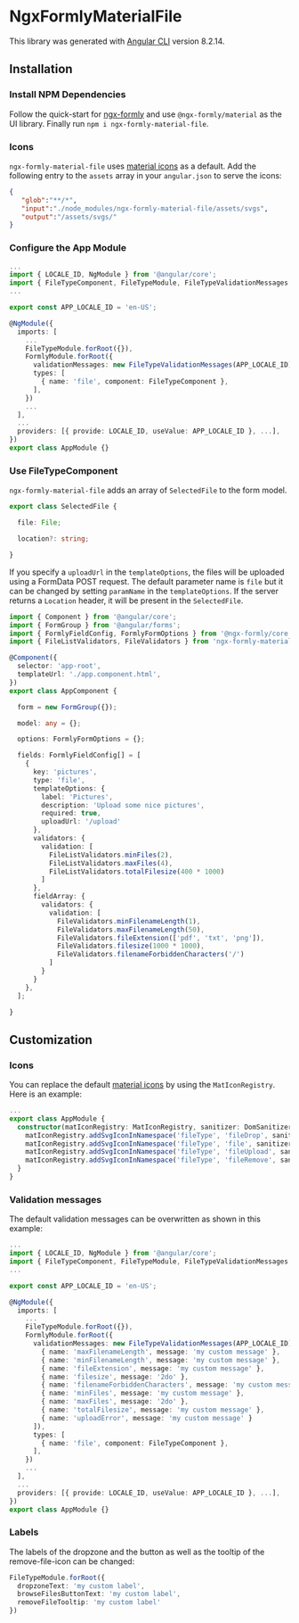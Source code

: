 # NgxFormlyMaterialFile

This library was generated with [Angular CLI](https://github.com/angular/angular-cli) version 8.2.14.

## Installation

### Install NPM Dependencies
Follow the quick-start for [ngx-formly](https://github.com/ngx-formly/ngx-formly#quick-start) and use `@ngx-formly/material` as the UI library. Finally run `npm i ngx-formly-material-file`.
### Icons
`ngx-formly-material-file` uses [material icons](https://material.io/resources/icons/?style=baseline) as a default. Add the following entry to the `assets` array in your `angular.json` to serve the icons:
```json
{ 
   "glob":"**/*",
   "input":"./node_modules/ngx-formly-material-file/assets/svgs",
   "output":"/assets/svgs/"
}
```
### Configure the App Module
```typescript
...
import { LOCALE_ID, NgModule } from '@angular/core';
import { FileTypeComponent, FileTypeModule, FileTypeValidationMessages } from 'ngx-formly-material-file';
...

export const APP_LOCALE_ID = 'en-US';

@NgModule({
  imports: [
    ...
    FileTypeModule.forRoot({}),
    FormlyModule.forRoot({
      validationMessages: new FileTypeValidationMessages(APP_LOCALE_ID).validationMessages,
      types: [
        { name: 'file', component: FileTypeComponent },
      ],
    })
    ...
  ],
  ...
  providers: [{ provide: LOCALE_ID, useValue: APP_LOCALE_ID }, ...],
})
export class AppModule {}
```
### Use FileTypeComponent
`ngx-formly-material-file` adds an array of `SelectedFile` to the form model.
```typescript
export class SelectedFile {

  file: File;

  location?: string;

}
```
If you specify a `uploadUrl` in the `templateOptions`, the files will be uploaded using a FormData POST request. The default parameter name is `file` but it can be changed by setting `paramName` in the `templateOptions`. If the server returns a `Location` header, it will be present in the `SelectedFile`.
```typescript
import { Component } from '@angular/core';
import { FormGroup } from '@angular/forms';
import { FormlyFieldConfig, FormlyFormOptions } from '@ngx-formly/core';
import { FileListValidators, FileValidators } from 'ngx-formly-material-file';

@Component({
  selector: 'app-root',
  templateUrl: './app.component.html',
})
export class AppComponent {

  form = new FormGroup({});

  model: any = {};

  options: FormlyFormOptions = {};

  fields: FormlyFieldConfig[] = [
    {
      key: 'pictures',
      type: 'file',
      templateOptions: {
        label: 'Pictures',
        description: 'Upload some nice pictures',
        required: true,
        uploadUrl: '/upload'
      },
      validators: {
        validation: [
          FileListValidators.minFiles(2),
          FileListValidators.maxFiles(4),
          FileListValidators.totalFilesize(400 * 1000)
        ]
      },
      fieldArray: {
        validators: {
          validation: [
            FileValidators.minFilenameLength(1),
            FileValidators.maxFilenameLength(50),
            FileValidators.fileExtension(['pdf', 'txt', 'png']),
            FileValidators.filesize(1000 * 1000),
            FileValidators.filenameForbiddenCharacters('/')
          ]
        }
      }
    },
  ];

}
```
## Customization
### Icons
You can replace the default [material icons](https://material.io/resources/icons/?style=baseline) by using the `MatIconRegistry`. Here is an example:
```typescript
...
export class AppModule {
  constructor(matIconRegistry: MatIconRegistry, sanitizer: DomSanitizer) {
    matIconRegistry.addSvgIconInNamespace('fileType', 'fileDrop', sanitizer.bypassSecurityTrustResourceUrl('assets/svgs/solid/file-import.svg'));
    matIconRegistry.addSvgIconInNamespace('fileType', 'file', sanitizer.bypassSecurityTrustResourceUrl('assets/svgs/solid/file.svg'));
    matIconRegistry.addSvgIconInNamespace('fileType', 'fileUpload', sanitizer.bypassSecurityTrustResourceUrl('assets/svgs/solid/file-upload.svg'));
    matIconRegistry.addSvgIconInNamespace('fileType', 'fileRemove', sanitizer.bypassSecurityTrustResourceUrl('assets/svgs/solid/times.svg'));
  }
}
```
### Validation messages
The default validation messages can be overwritten as shown in this example:
```typescript
...
import { LOCALE_ID, NgModule } from '@angular/core';
import { FileTypeComponent, FileTypeModule, FileTypeValidationMessages } from 'ngx-formly-material-file';
...

export const APP_LOCALE_ID = 'en-US';

@NgModule({
  imports: [
    ...
    FileTypeModule.forRoot({}),
    FormlyModule.forRoot({
      validationMessages: new FileTypeValidationMessages(APP_LOCALE_ID).validationMessages.concat([
        { name: 'maxFilenameLength', message: 'my custom message' },
        { name: 'minFilenameLength', message: 'my custom message' },
        { name: 'fileExtension', message: 'my custom message' },
        { name: 'filesize', message: '2do' },
        { name: 'filenameForbiddenCharacters', message: 'my custom message' },
        { name: 'minFiles', message: 'my custom message' },
        { name: 'maxFiles', message: '2do' },
        { name: 'totalFilesize', message: 'my custom message' },
        { name: 'uploadError', message: 'my custom message' }
      ]),
      types: [
        { name: 'file', component: FileTypeComponent },
      ],
    })
    ...
  ],
  ...
  providers: [{ provide: LOCALE_ID, useValue: APP_LOCALE_ID }, ...],
})
export class AppModule {}
```
### Labels
The labels of the dropzone and the button as well as the tooltip of the remove-file-icon can be changed:
```typescript
FileTypeModule.forRoot({
  dropzoneText: 'my custom label',
  browseFilesButtonText: 'my custom label',
  removeFileTooltip: 'my custom label'
})
```
